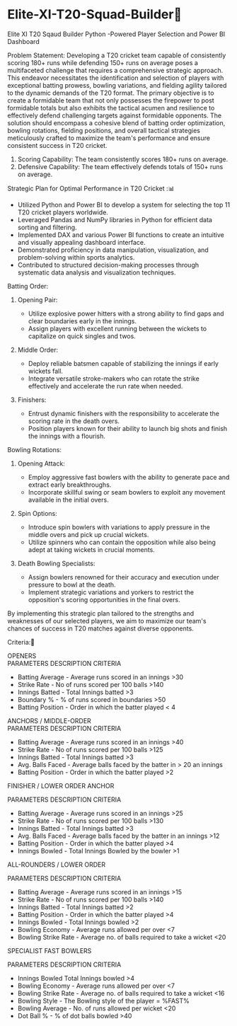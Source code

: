 # Elite-XI-T20-Squad-Builder🏏
Elite XI T20 Sqaud Builder Python -Powered Player Selection and Power BI Dashboard

Problem Statement:
      Developing a T20 cricket team capable of consistently scoring 180+ runs while defending 150+ runs on average poses a multifaceted challenge that requires a comprehensive strategic approach. This endeavor necessitates the identification and selection of players with exceptional batting prowess, bowling variations, and fielding agility tailored to the dynamic demands of the T20 format. The primary objective is to create a formidable team that not only possesses the firepower to post formidable totals but also exhibits the tactical acumen and resilience to effectively defend challenging targets against formidable opponents. The solution should encompass a cohesive blend of batting order optimization, bowling rotations, fielding positions, and overall tactical strategies meticulously crafted to maximize the team's performance and ensure consistent success in T20 cricket.
1.	Scoring Capability: The team consistently scores 180+ runs on average.
2.	Defensive Capability: The team effectively defends totals of 150+ runs on average.

Strategic Plan for Optimal Performance in T20 Cricket :📊

-	Utilized Python and Power BI to develop a system for selecting the top 11 T20 cricket players worldwide.
-	Leveraged Pandas and NumPy libraries in Python for efficient data sorting and filtering.
-	Implemented DAX and various Power BI functions to create an intuitive and visually appealing dashboard interface.
-	Demonstrated proficiency in data manipulation, visualization, and problem-solving within sports analytics.
-	Contributed to structured decision-making processes through systematic data analysis and visualization techniques.


Batting Order:

1. Opening Pair:
   - Utilize explosive power hitters with a strong ability to find gaps and clear boundaries early in the innings.
   - Assign players with excellent running between the wickets to capitalize on quick singles and twos.

2. Middle Order:
   - Deploy reliable batsmen capable of stabilizing the innings if early wickets fall.
   - Integrate versatile stroke-makers who can rotate the strike effectively and accelerate the run rate when needed.

3. Finishers:
   - Entrust dynamic finishers with the responsibility to accelerate the scoring rate in the death overs.
   - Position players known for their ability to launch big shots and finish the innings with a flourish.

Bowling Rotations:

1. Opening Attack:
   - Employ aggressive fast bowlers with the ability to generate pace and extract early breakthroughs.
   - Incorporate skillful swing or seam bowlers to exploit any movement available in the initial overs.

2. Spin Options:
   - Introduce spin bowlers with variations to apply pressure in the middle overs and pick up crucial wickets.
   - Utilize spinners who can contain the opposition while also being adept at taking wickets in crucial moments.

3. Death Bowling Specialists:
   - Assign bowlers renowned for their accuracy and execution under pressure to bowl at the death.
   - Implement strategic variations and yorkers to restrict the opposition's scoring opportunities in the final overs.

By implementing this strategic plan tailored to the strengths and weaknesses of our selected players, we aim to maximize our team's chances of success in T20 matches against diverse opponents.

Criteria:🎯

OPENERS                                
PARAMETERS                 DESCRIPTION                                                    CRITERIA
- Batting Average -            Average runs scored in an innings                      >30
- Strike Rate -                          No of runs scored per 100 balls                       >140
- Innings Batted -              Total Innings batted                                              >3
- Boundary % -                 % of runs scored in boundaries                      >50
- Batting Position -               Order in which the batter played                  < 4

ANCHORS / MIDDLE-ORDER    
PARAMETERS                DESCRIPTION                                                       CRITERIA
- Batting Average -          Average runs scored in an innings                      >40   
- Strike Rate -                    No of runs scored per 100 balls                         >125
- Innings Batted -               Total Innings batted                                             >3
- Avg. Balls Faced -             Average balls faced by the batter in                 > 20
                                          an innings
 - Batting Position -            Order in which the batter played                     >2     

FINISHER / LOWER  ORDER ANCHOR

PARAMETERS                 DESCRIPTION                                                            CRITERIA
- Batting Average -           Average runs scored in an innings                                >25
- Strike Rate -                      No of runs scored per 100 balls                                   >130
- Innings Batted -              Total Innings batted                                                          >3
- Avg. Balls Faced -           Average balls faced by the batter in an innings            >12
- Batting Position -            Order in which the batter played                                    >4
- Innings Bowled -           Total Innings Bowled by the bowler                                  >1


ALL-ROUNDERS / LOWER ORDER      

PARAMETERS                     DESCRIPTION                                                      CRITERIA
- Batting Average -                 Average runs scored in an innings                      >15
- Strike Rate -                       No of runs scored per 100 balls                              >140
- Innings Batted -                   Total Innings batted                                                 >2
- Batting Position -                Order in which the batter played                          >4
- Innings Bowled -                 Total Innings bowled                                                >2
- Bowling Economy -            Average runs allowed per over                                <7
- Bowling Strike Rate -           Average no. of balls required to take a wicket     <20

SPECIALIST FAST BOWLERS             

PARAMETERS                   DESCRIPTION                                                          CRITERIA
- Innings Bowled                Total Innings bowled                                                    >4
- Bowling Economy -           Average runs allowed per over                                  <7
- Bowling Strike Rate -      Average no. of balls required to take a wicket          <16
- Bowling Style -                 The Bowling style of the player                                          = %FAST%
- Bowling Average -            No. of runs allowed per wicket                                  <20
- Dot Ball % -                        % of dot balls bowled                                                  >40


































